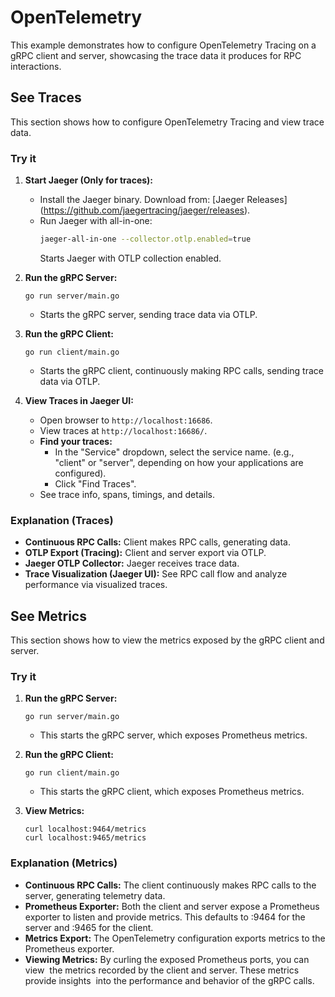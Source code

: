 # OpenTelemetry

This example demonstrates how to configure OpenTelemetry Tracing on a gRPC client
and server, showcasing the trace data it produces for RPC interactions.

## See Traces

This section shows how to configure OpenTelemetry Tracing and view trace data.

### Try it

1.  **Start Jaeger (Only for traces):**

    * Install the Jaeger binary. Download from: [Jaeger Releases]
    (https://github.com/jaegertracing/jaeger/releases).
    * Run Jaeger with all-in-one:
        ```bash
        jaeger-all-in-one --collector.otlp.enabled=true
        ```
        Starts Jaeger with OTLP collection enabled.

2.  **Run the gRPC Server:**

    ```
    go run server/main.go
    ```

    * Starts the gRPC server, sending trace data via OTLP.

3.  **Run the gRPC Client:**

    ```
    go run client/main.go
    ```

    * Starts the gRPC client, continuously making RPC calls,
    sending trace data via OTLP.

4.  **View Traces in Jaeger UI:**

    * Open browser to `http://localhost:16686`.
    * View traces at `http://localhost:16686/`.
    * **Find your traces:**
        * In the "Service" dropdown, select the service name.
          (e.g., "client" or "server", depending on how your applications are configured).
        * Click "Find Traces".
    * See trace info, spans, timings, and details.

### Explanation (Traces)

* **Continuous RPC Calls:** Client makes RPC calls, generating data.
* **OTLP Export (Tracing):** Client and server export via OTLP.
* **Jaeger OTLP Collector:** Jaeger receives trace data.
* **Trace Visualization (Jaeger UI):** See RPC call flow and analyze
    performance via visualized traces.

## See Metrics

This section shows how to view the metrics exposed by the gRPC client and server.

### Try it

1.  **Run the gRPC Server:**

    ```
    go run server/main.go
    ```

    * This starts the gRPC server, which exposes Prometheus metrics.

2.  **Run the gRPC Client:**

    ```
    go run client/main.go
    ```

    * This starts the gRPC client, which exposes Prometheus metrics.

3.  **View Metrics:**

    ```
    curl localhost:9464/metrics
    curl localhost:9465/metrics
    ```

### Explanation (Metrics)


* **Continuous RPC Calls:** The client continuously makes RPC calls to the 
    server, generating telemetry data.
* **Prometheus Exporter:** Both the client and server expose a Prometheus 
    exporter to listen and provide metrics. This defaults to :9464 for the 
    server and :9465 for the client.
* **Metrics Export:** The OpenTelemetry configuration exports metrics to the
    Prometheus exporter.
* **Viewing Metrics:** By curling the exposed Prometheus ports, you can view 
    the metrics recorded by the client and server. These metrics provide insights 
    into the performance and behavior of the gRPC calls.
